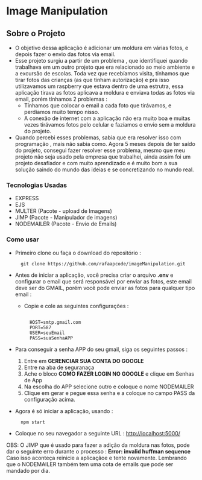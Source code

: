 # Image Manipulation

## Sobre o Projeto

- O objetivo dessa aplicação é adicionar um moldura em várias fotos, e depois fazer o envio das fotos via email.
- Esse projeto surgiu a partir de um problema , que identifiquei quando trabalhava em um outro projeto que era relacionado ao meio ambiente e a excursão de escolas. Toda vez que recebíamos visita, tínhamos que tirar fotos das crianças (as que tinham autorização) e pra isso utilizavamos um raspberry que estava dentro de uma estrutra,  essa aplicação tirava as fotos aplicava a moldura e enviava todas as fotos via email, porém tínhamos 2 problemas :
  - Tínhamos que colocar o email a cada foto que tirávamos, e perdíamos muito tempo nisso.
  - A conexão de internet com a aplicação não era muito boa e muitas vezes tirávamos fotos pelo celular e fazíamos o envio sem a moldura do projeto.
- Quando percebi esses problemas, sabia que era resolver isso com programação , mais não sabia como. Agora 5 meses depois de ter saído do projeto, consegui fazer resolver esse problema, mesmo que meu projeto não seja usado pela empresa que trabalhei, ainda assim foi um projeto desafiador e com muito aprendizado e é muito bom a sua solução saindo do mundo das ideias e se concretizando no mundo real.

### Tecnologias Usadas

- EXPRESS
- EJS
- MULTER (Pacote - upload de Imagens)
- JIMP (Pacote - Manipulador de imagens)
- NODEMAILER (Pacote - Envio de Emails)

### Como usar

- Primeiro clone ou faça o download do repositório :

  ~~~
    git clone https://github.com/rafaapcode/imageManipulation.git
  ~~~

- Antes de iniciar a aplicação, você precisa criar o arquivo **.env** e configurar o email que será responsável por enviar as fotos, este email deve ser do GMAIL, porém você pode enviar as fotos para qualquer tipo email :
  - Copie e cole as seguintes configurações :

    ~~~text

      HOST=smtp.gmail.com
      PORT=587
      USER=seuEmail
      PASS=suaSenhaAPP
    ~~~

- Para conseguir a senha APP do seu gmail, siga os seguintes passos :
  1. Entre em **GERENCIAR SUA CONTA DO GOOGLE**
  2. Entre na aba de seguranaça
  3. Ache o bloco **COMO FAZER LOGIN NO GOOGLE** e clique em Senhas de App
  4. Na escolha do APP selecione outro e coloque o nome NODEMAILER
  5. Clique em gerar e pegue essa senha e a coloque no campo PASS da configuração acima.

- Agora é só iniciar a aplicação, usando :

  ~~~bash
    npm start
  ~~~

- Coloque no seu navegador a seguinte URL : <http://localhost:5000/>

OBS: O JIMP que é usado para fazer a adição da moldura nas fotos, pode dar o seguinte erro durante o processo : **Error: invalid huffman sequence**
Caso isso aconteça reinicie a aplicaçãoe e tente novamente.
Lembrando que o NODEMAILER também tem uma cota de emails que pode ser mandado por dia.
